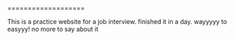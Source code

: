 
===================

This is a practice website for a job interview. finished it in a day. wayyyyy to easyyy! no more to say about it
